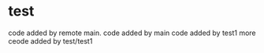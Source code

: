 # test

code added by remote main.
code added by main
code added by test1
more ceode added by test/test1
